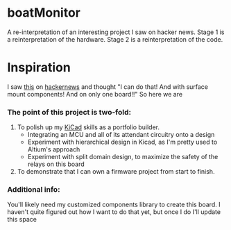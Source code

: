 # boatMonitor
A re-interpretation of an interesting project I saw on hacker news. Stage 1 is a reinterpretation of the hardware. Stage 2 is a reinterpretation of the code.

# Inspiration

I saw [this](https://l-36.com/DIY-boat-monitoring-system.php) on [hackernews](https://news.ycombinator.com/) and thought "I can do that! And with surface mount components! And on only one board!!" So here we are

### The point of this project is two-fold:
1. To polish up my [KiCad](https://www.kicad.org/) skills as a portfolio builder.
	* Integrating an MCU and all of its attendant circuitry onto a design
	* Experiment with hierarchical design in Kicad, as I'm pretty used to Altium's approach
	* Experiment with split domain design, to maximize the safety of the relays on this board
2. To demonstrate that I can own a firmware project from start to finish.

### Additional info:
You'll likely need my customized components library to create this board. I haven't quite figured out how I want to do that yet, but once I do I'll update this space
